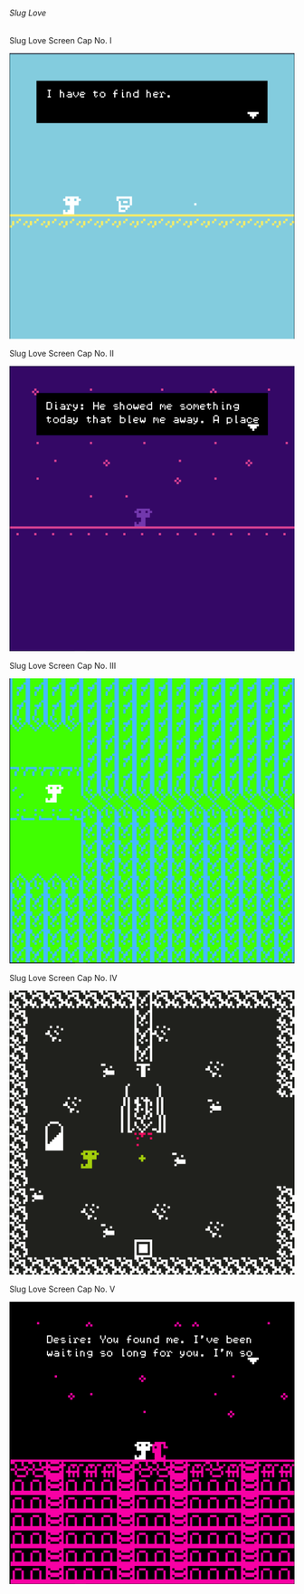 ###### Slug Love

Slug Love Screen Cap No. I

![Imaage of ](https://github.com/SpaceMonkeyClan/HTML-Scripts/blob/master/Slug%20Love/SlugLoveSC-I.PNG)

Slug Love Screen Cap No. II

![Imaage of](https://github.com/SpaceMonkeyClan/HTML-Scripts/blob/master/Slug%20Love/SlugLoveSC-II.PNG)

Slug Love Screen Cap No. III

![Imaage of](https://github.com/SpaceMonkeyClan/HTML-Scripts/blob/master/Slug%20Love/SlugLoveSC-III.PNG)

Slug Love Screen Cap No. IV

![Imaage of](https://github.com/SpaceMonkeyClan/HTML-Scripts/blob/master/Slug%20Love/SlugLoveSC-IV.PNG)

Slug Love Screen Cap No. V

![Imaage of](https://github.com/SpaceMonkeyClan/HTML-Scripts/blob/master/Slug%20Love/SlugLoveSC-V.PNG)
